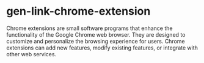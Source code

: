# gen-link-chrome-extension
Chrome extensions are small software programs that enhance the functionality of the Google Chrome web browser. They are designed to customize and personalize the browsing experience for users. Chrome extensions can add new features, modify existing features, or integrate with other web services.
